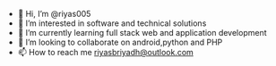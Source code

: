 - 👋 Hi, I’m @riyas005
- 👀 I’m interested in software and technical solutions
- 🌱 I’m currently learning full stack web and application development
- 💞️ I’m looking to collaborate on android,python and PHP
- 📫 How to reach me riyasbriyadh@outlook.com

<!---
riyas005/riyas005 is a ✨ special ✨ repository because its `README.md` (this file) appears on your GitHub profile.
You can click the Preview link to take a look at your changes.
--->
